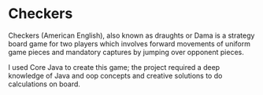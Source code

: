 # Checkers
Checkers (American English), also known as draughts or Dama is a strategy board game for two players which involves forward movements of uniform game pieces and mandatory captures by jumping over opponent pieces.

I used Core Java to create this game; the project required a deep knowledge of Java and oop concepts and creative solutions to do calculations on board.
